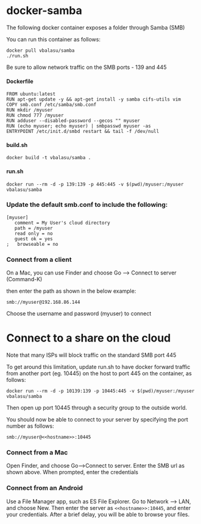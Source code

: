 # docker-samba

The following docker container exposes a folder through Samba (SMB)

You can run this container as follows:

```
docker pull vbalasu/samba
./run.sh
```

Be sure to allow network traffic on the SMB ports - 139 and 445


#### Dockerfile

```
FROM ubuntu:latest
RUN apt-get update -y && apt-get install -y samba cifs-utils vim
COPY smb.conf /etc/samba/smb.conf
RUN mkdir /myuser
RUN chmod 777 /myuser
RUN adduser --disabled-password --gecos "" myuser
RUN (echo myuser; echo myuser) | smbpasswd myuser -as
ENTRYPOINT /etc/init.d/smbd restart && tail -f /dev/null
```


#### build.sh

```
docker build -t vbalasu/samba .
```


#### run.sh

```
docker run --rm -d -p 139:139 -p 445:445 -v $(pwd)/myuser:/myuser vbalasu/samba 
```


### Update the default smb.conf to include the following:

```
[myuser]
   comment = My User's cloud directory
   path = /myuser
   read only = no
   guest ok = yes
;   browseable = no

```

### Connect from a client

On a Mac, you can use Finder and choose Go --> Connect to server (Command-K)

then enter the path as shown in the below example:

```
smb://myuser@192.168.86.144
```

Choose the username and password (myuser) to connect


# Connect to a share on the cloud

Note that many ISPs will block traffic on the standard SMB port 445

To get around this limitation, update run.sh to have docker forward traffic from another port (eg. 10445) on the host to port 445 on the container, as follows:

```
docker run --rm -d -p 10139:139 -p 10445:445 -v $(pwd)/myuser:/myuser vbalasu/samba
```

Then open up port 10445 through a security group to the outside world.

You should now be able to connect to your server by specifying the port number as follows:

```
smb://myuser@<<hostname>>:10445
```

### Connect from a Mac

Open Finder, and choose Go-->Connect to server. Enter the SMB url as shown above. When prompted, enter the credentials

### Connect from an Android

Use a File Manager app, such as ES File Explorer. Go to Network --> LAN, and choose New. Then enter the server as `<<hostname>>:10445`, and enter your credentials. After a brief delay, you will be able to browse your files.
